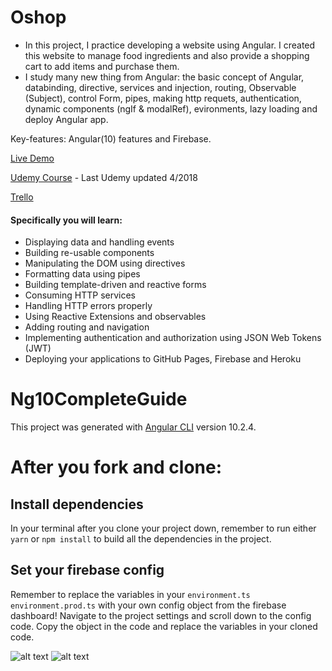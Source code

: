 # Oshop
- In this project, I practice developing a website using Angular. I created this website to manage food ingredients and also provide a shopping cart to add items and purchase them.
- I study many new thing from Angular: the basic concept of Angular, databinding, directive, services and injection, routing, Observable (Subject), control Form, pipes, making http requets, authentication, dynamic components (ngIf & modalRef), evironments, lazy loading and deploy Angular app.

Key-features: Angular(10) features and Firebase.

[Live Demo](https://oshop1405.firebaseapp.com/)

[Udemy Course](https://www.udemy.com/course/the-complete-angular-master-class/) - Last Udemy updated 4/2018

[Trello](https://trello.com/b/Z8EjRWWb) 

#### Specifically you will learn:

- Displaying data and handling events
- Building re-usable components
- Manipulating the DOM using directives 
- Formatting data using pipes
- Building template-driven and reactive forms 
- Consuming HTTP services 
- Handling HTTP errors properly 
- Using Reactive Extensions and observables 
- Adding routing and navigation
- Implementing authentication and authorization using JSON Web Tokens (JWT) 
- Deploying your applications to GitHub Pages, Firebase and Heroku

# Ng10CompleteGuide

This project was generated with [Angular CLI](https://github.com/angular/angular-cli) version 10.2.4.

# After you fork and clone:

## Install dependencies

In your terminal after you clone your project down, remember to run either `yarn` or `npm install` to build all the dependencies in the project.

## Set your firebase config

Remember to replace the variables in your `environment.ts` `environment.prod.ts` with your own config object from the firebase dashboard! Navigate to the project settings and scroll down to the config code. Copy the object in the code and replace the variables in your cloned code.

![alt text](https://i.ibb.co/dgKGP9F/firebase-config-1.png "image to firebase config 1")
![alt text](https://i.ibb.co/T1r98QL/firebase-config-2.png "image to firebase config 2")
